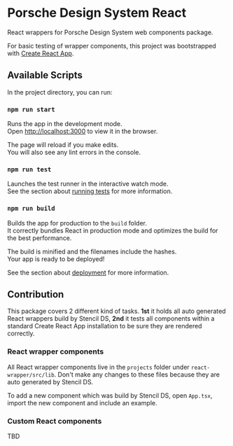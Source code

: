 # Porsche Design System React

React wrappers for Porsche Design System web components package.

For basic testing of wrapper components, this project was bootstrapped with
[Create React App](https://github.com/facebook/create-react-app).

## Available Scripts

In the project directory, you can run:

### `npm run start`

Runs the app in the development mode.<br> Open [http://localhost:3000](http://localhost:3000) to view it in the browser.

The page will reload if you make edits.<br> You will also see any lint errors in the console.

### `npm run test`

Launches the test runner in the interactive watch mode.<br> See the section about
[running tests](https://facebook.github.io/create-react-app/docs/running-tests) for more information.

### `npm run build`

Builds the app for production to the `build` folder.<br> It correctly bundles React in production mode and optimizes the
build for the best performance.

The build is minified and the filenames include the hashes.<br> Your app is ready to be deployed!

See the section about [deployment](https://facebook.github.io/create-react-app/docs/deployment) for more information.

## Contribution

This package covers 2 different kind of tasks. **1st** it holds all auto generated React wrappers build by Stencil DS,
**2nd** it tests all components within a standard Create React App installation to be sure they are rendered correctly.

### React wrapper components

All React wrapper components live in the `projects` folder under `react-wrapper/src/lib`. Don't make any changes to
these files because they are auto generated by Stencil DS.

To add a new component which was build by Stencil DS, open `App.tsx`, import the new component and include an example.

### Custom React components

TBD
